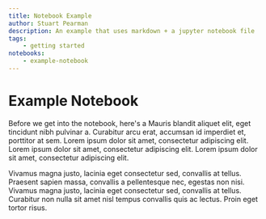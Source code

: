 ```yaml
---
title: Notebook Example
author: Stuart Pearman
description: An example that uses markdown + a jupyter notebook file
tags: 
    - getting started
notebooks: 
    - example-notebook
---
```


# Example Notebook

Before we get into the notebook, here's a Mauris blandit aliquet elit, eget tincidunt nibh pulvinar a. Curabitur arcu erat, accumsan id imperdiet et, porttitor at sem. Lorem ipsum dolor sit amet, consectetur adipiscing elit. Lorem ipsum dolor sit amet, consectetur adipiscing elit. Lorem ipsum dolor sit amet, consectetur adipiscing elit.

Vivamus magna justo, lacinia eget consectetur sed, convallis at tellus. Praesent sapien massa, convallis a pellentesque nec, egestas non nisi. Vivamus magna justo, lacinia eget consectetur sed, convallis at tellus. Curabitur non nulla sit amet nisl tempus convallis quis ac lectus. Proin eget tortor risus.
